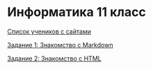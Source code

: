 # Информатика 11 класс

[Список учеников с сайтами](STUDENTS.md)

[Задание 1: Знакомство с Markdown](TASK1.md)

[Задание 2: Знакомство с HTML](TASK2.md)
